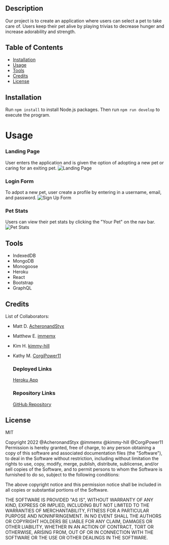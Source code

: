 # <Pet-Plant>

## Description

Our project is to create an application where users can select a pet to take care of. Users keep their pet alive by playing trivias to decrease hunger and increase adorability and strength.

## Table of Contents

- [Installation](#installation)
- [Usage](#usage)
- [Tools](#Tools)
- [Credits](#credits)
- [License](#license)

## Installation

Run `npm install` to install Node.js packages. Then run `npm run develop` to execute the program.

# Usage

### Landing Page

User enters the application and is given the option of adopting a new pet or caring for an exiting pet.
![Landing Page](client\src\assets\img\landing-page.PNG)

### Login Form
To adpot a new pet, user create a profile by entering in a username, email, and password.
![Sign Up Form](client\src\assets\img\signup.PNG)

### Pet Stats

Users can view their pet stats by clicking the "Your Pet" on the nav bar.
![Pet Stats](client\src\assets\img\user-pet-profile.PNG)

## Tools
- IndexedDB
- MongoDB
- Monogoose
- Heroku
- React
- Bootstrap
- GraphQL

## Credits

List of Collaborators:
<br />
- Matt D. [AcheronandStyx](https://github.com/AcheronandStyx)
- Matthew E. [immemx](https://github.com/immemx)
- Kim H. [kimmy-hill](https://github.com/kimmy-hill)
- Kathy M. [CorgiPower11](https://github.com/CorgiPower11)

  ### Deployed Links
  [Heroku App](https://pet-planet-2022.herokuapp.com/)

  ### Repository Links
  [GitHub Repository](https://github.com/AcheronandStyx/pet-planet)

## License

MIT

Copyright 2022 @AcheronandStyx @immemx @kimmy-hill @CorgiPower11
Permission is hereby granted, free of charge, to any person obtaining a copy of this software and associated documentation files (the "Software"), to deal in the Software without restriction, including without limitation the rights to use, copy, modify, merge, publish, distribute, sublicense, and/or sell copies of the Software, and to permit persons to whom the Software is furnished to do so, subject to the following conditions:

The above copyright notice and this permission notice shall be included in all copies or substantial portions of the Software.

THE SOFTWARE IS PROVIDED "AS IS", WITHOUT WARRANTY OF ANY KIND, EXPRESS OR IMPLIED, INCLUDING BUT NOT LIMITED TO THE WARRANTIES OF MERCHANTABILITY, FITNESS FOR A PARTICULAR PURPOSE AND NONINFRINGEMENT. IN NO EVENT SHALL THE AUTHORS OR COPYRIGHT HOLDERS BE LIABLE FOR ANY CLAIM, DAMAGES OR OTHER LIABILITY, WHETHER IN AN ACTION OF CONTRACT, TORT OR OTHERWISE, ARISING FROM, OUT OF OR IN CONNECTION WITH THE SOFTWARE OR THE USE OR OTHER DEALINGS IN THE SOFTWARE. 

